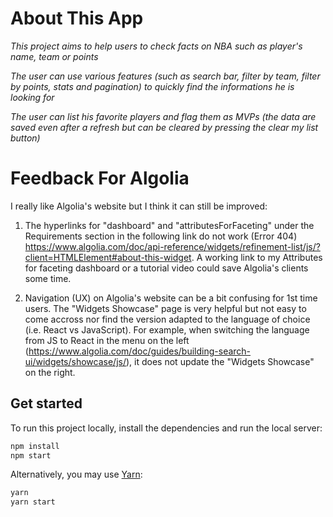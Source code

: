 # About This App

_This project aims to help users to check facts on NBA such as player's name, team or points_

_The user can use various features (such as search bar, filter by team, filter by points, stats and pagination) to quickly find the informations he is looking for_

_The user can list his favorite players and flag them as MVPs (the data are saved even after a refresh but can be cleared by pressing the clear my list button)_

# Feedback For Algolia

I really like Algolia's website but I think it can still be improved:

1. The hyperlinks for "dashboard" and "attributesForFaceting" under the Requirements section in the following link do not work (Error 404)
https://www.algolia.com/doc/api-reference/widgets/refinement-list/js/?client=HTMLElement#about-this-widget. A working link to my Attributes for faceting dashboard or a tutorial video could save Algolia's clients some time. 

2. Navigation (UX) on Algolia's website can be a bit confusing for 1st time users. The "Widgets Showcase" page is very helpful but not easy to come accross nor find the version adapted to the language of choice (i.e. React vs JavaScript). For example, when switching the language from JS to React in the menu on the left (https://www.algolia.com/doc/guides/building-search-ui/widgets/showcase/js/), it does not update the "Widgets Showcase" on the right.

## Get started

To run this project locally, install the dependencies and run the local server:

```sh
npm install
npm start
```

Alternatively, you may use [Yarn](https://http://yarnpkg.com/):

```sh
yarn
yarn start
```
